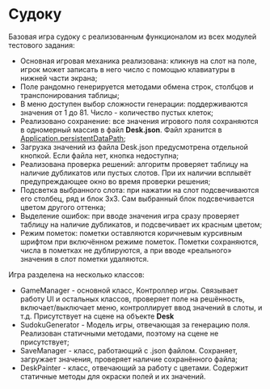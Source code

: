 # Судоку
Базовая игра судоку с реализованным функционалом из всех модулей тестового задания:
* Основная игровая механика реализована: кликнув на слот на поле, игрок может записать в него число с помощью клавиатуры в нижней части экрана;
* Поле рандомно генерируется методами обмена строк, столбцов и транспонирования таблицы;
* В меню доступен выбор сложности генерации: поддерживаются значения от 1 до 81. Число - количество пустых клеток;
* Реализовано сохранение: все значения игрового поля сохраняются в одномерный массив в файл **Desk.json**. Файл хранится в [Application.persistentDataPath](https://docs.unity3d.com/ScriptReference/Application-persistentDataPath.html);
* Загрузка значений из файла Desk.json предусмотрена отдельной кнопкой. Если файла нет, кнопка недоступна;
* Реализована проверка решений: алгоритм проверяет таблицу на наличие дубликатов или пустых слотов. При их наличии всплывёт предупреждающее окно во время проверки решения;
* Подсветка выбранного слота: при нажатии на слот подсвечиваются его столбец, ряд и блок 3х3. Сам выбранный блок подсвечивается цветом другого оттенка;
* Выделение ошибок: при вводе значения игра сразу проверяет таблицу на наличие дубликатов, и подсвечивает их красным цветом;
* Режим пометок: пометки оставляются коричневым курсивным шрифтом при включённом режиме пометок. Пометки сохраняются, числа в пометках не дублируются, а при вводе «реального» значения в слот пометки удаляются.

Игра разделена на несколько классов:
* GameManager - основной класс, Контроллер игры. Связывает работу UI и остальных классов, проверяет поле на решённость, включает/выключает меню, контроллирует ввод значений в слоты, и т.д. Присутствует на сцене на объекте **Desk**
* SudokuGenerator - Модель игры, отвечающая за генерацию поля. Реализован статичными методами, поэтому на сцене не присутствует;
* SaveManager - класс, работающий с .json файлом. Сохраняет, загружает значения, проверяет наличие сохранённого файла;
* DeskPainter - класс, отвечающий за работу с цветами. Содержит статичные методы для окраски полей и их значений. 

